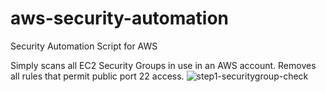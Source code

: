 # aws-security-automation
Security Automation Script for AWS

Simply scans all EC2 Security Groups in use in an AWS account. Removes all rules that permit public port 22 access.
![step1-securitygroup-check](https://github.com/user-attachments/assets/9a048a52-a2c8-49c6-9fa3-6b197c24538b)

